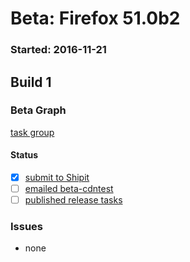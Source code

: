 # Beta: Firefox 51.0b2

### Started: 2016-11-21

## Build 1

### Beta Graph
[task group](https://tools.taskcluster.net/push-inspector/#/Iwah-Q69QBemv4GtPaqChQ)


#### Status
- [x] [submit to Shipit](https://wiki.mozilla.org/Release:Release_Automation_on_Mercurial:Starting_a_Release#Submit_to_Ship_It)
- [ ] [emailed beta-cdntest](../how-tos/relpro.md#1-email-drivers-re-release-live-on-test-channel)
- [ ] [published release tasks](../how-tos/relpro.md#3-publish-release)

### Issues
- none


